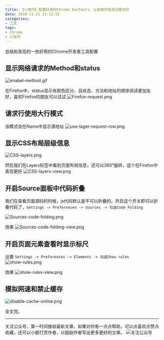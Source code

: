 ```yaml
---
title: 【小技巧】配置好用的Chrome DevTools，让前端开发调试更友好
date: 2019-11-21 21:12:52
categories:
- 工具
tags:
- Chrome
- 小技巧
---
```


总结和发现的一些好用的Chrome开发者工具配置
<!-- more -->

## 显示网络请求的Method和status
![enabel-method.gif](https://i.loli.net/2019/11/23/lD5vhzJMktofwYd.gif)

在Firefox中，status显示有颜色区分，且状态、方法和地址的顺序阅读更加友好，喜欢Firefox的朋友可以试试
![Firefox-request.png](https://i.loli.net/2019/11/23/1LFjqI5acrJDf6Q.png)

## 请求行使用大行模式
该模式会在Name中显示源地址
![use-lager-request-row.png](https://i.loli.net/2019/11/23/wlT6UJWRoFCDAYP.png)

## 显示CSS布局层级信息
![CSS-layers.png](https://i.loli.net/2019/11/23/Oe1Egtv6cBMXUQD.png)

然后我们在Layers标签中看到页面布局信息，还可以360°旋转，这个在Firefox中表现更好
![CSS-layers-view.png](https://i.loli.net/2019/11/23/DUlRXZsOn7LGeqr.png)

## 开启Source面板中代码折叠
我们在查看页面源码的时候，js代码默认是不可以折叠的，开启这个开关即可以折叠代码了，`Settings -> Preferences -> Sources -> 勾选Code Folding`

![Sources-code-folding.png](https://i.loli.net/2019/11/23/xYvK6lmAwDq8Up1.png)

效果
![Sources-code-folding-view.png](https://i.loli.net/2019/11/23/d3va5q68ys7Do1L.png)

## 开启页面元素查看时显示标尺
设置 `Settings -> Preferences -> Elements -> 勾选Show rules`
![show-rules.png](https://i.loli.net/2019/11/23/9EsnVptaF1BGRYm.png)

效果
![show-rules-view.png](https://i.loli.net/2019/11/23/F7IQgfxKLwOJTCq.png)

## 模拟网速和禁止缓存
![disable-cache-online.png](https://i.loli.net/2019/11/23/ExQouRfMZTUSmPL.png)

全文完。

*************
关注公众号，第一时间接收最新文章。如果对你有一点点帮助，可以点喜欢点赞点收藏，还可以小额打赏作者，以鼓励作者写出更多更好的文章。
![关注公众号](https://i.loli.net/2019/11/06/SdgA4QFiTzMeHyI.jpg)